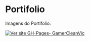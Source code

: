 # Portifolio

Imagens do Portifolio.

<p style="background-color: grey; border-radius: 5px;">

[![Ver site GH-Pages- GamerCleanVic](https://img.shields.io/static/v1?label=Site&message=Abrir&color=%234f0faf&logo=Firefox&logoColor=%23ffffff)](https://gamercleanvic.github.io/portifolio/)

</p>
